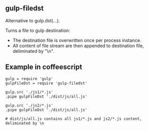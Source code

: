 gulp-filedst
--------

Alternative to gulp.dst(...).

Turns a file to gulp destination:
  
- The destination file is overwritten once per process instance.
- All content of file stream are then appended to destination file, deliminated by "\n".

## Example in coffeescript

    gulp = require 'gulp'
    gulpFileDst = require 'gulp-filedst'
    
    gulp.src './js1/*.js'
    .pipe gulpFileDst './dist/js/all.js'

    gulp.src './js2/*.js'
    .pipe gulpFileDst './dist/js/all.js'
    
    # dist/js/all.js contains all js1/*.js and js2/*.js content, deliminated by \n
